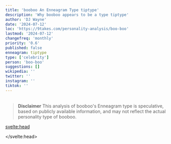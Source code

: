 ```yaml
---
title: 'booboo An Enneagram Type tiptype'
description: 'Why booboo appears to be a type tiptype'
author: 'DJ Wayne'
date: '2024-07-12'
loc: 'https://9takes.com/personality-analysis/boo-boo'
lastmod: '2024-07-12'
changefreq: 'monthly'
priority: '0.6'
published: false
enneagram: tiptype
type: ['celebrity']
person: 'boo-boo'
suggestions: []
wikipedia: ''
twitter: ''
instagram: ''
tiktok: ''
---
```


<!--
    childhood and upbringing
    first big success
    style habits and quirks that relate to their personality type
    stressful moments in their life and how they handled them
    comfort- moments in their life where they are doing well and killing it
-->
<!-- // keywords:  -->

<script>
	// import  PopCard  from "$lib/components/atoms/PopCard.svelte";
import BlogPurpose from '$lib/components/blog/BlogPurpose.svelte'
</script>

<div
	style="display: flex;
    justify-content: center;
    margin: 1rem 0;
	"
>
	<!-- <PopCard
		image="/types/tiptypes/boo-boo.webp"
		enneagramType={tiptype}
		showIcon={false}
		displayText="booboo"
		subtext=""
	/> -->
</div>

<p class="firstLetter"></p>

> **Disclaimer** This analysis of booboo's Enneagram type is speculative, based on publicly available information, and may not reflect the actual personality type of booboo.

<svelte:head>

<script type="application/ld+json">

</script>

</svelte:head>

<style lang="scss"></style>
